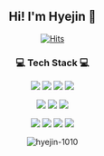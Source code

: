 <div align="center">
  <h2 align="center">Hi! I'm Hyejin 👋</h2>
  
[![Hits](https://hits.seeyoufarm.com/api/count/incr/badge.svg?url=https%3A%2F%2Fgithub.com%2Fhyejin-1010&count_bg=%23D08DDF&title_bg=%23E1A3A3&icon=&icon_color=%23E7E7E7&title=hits&edge_flat=false)](https://github.com/hyejin-1010)
  
<h3 align="center">💻 Tech Stack 💻</h3>

<img src="https://img.shields.io/badge/Vue-4FC08D?style=flat-square&logo=Vue.js&logoColor=white"/> <img src="https://img.shields.io/badge/Angular-DD0031?style=flat-square&logo=Angular&logoColor=white"/>
<img src="https://img.shields.io/badge/TypeScript-3178C6?style=flat-square&logo=TypeScript&logoColor=white"/>
<img src="https://img.shields.io/badge/JavaScript-F7DF1E?style=flat-square&logo=JavaScript&logoColor=white"/>
  
<img src="https://img.shields.io/badge/HTML5-E34F26?style=flat-square&logo=HTML5&logoColor=white"/> <img src="https://img.shields.io/badge/Sass-CC6699?style=flat-square&logo=Sass&logoColor=white"/>
<img src="https://img.shields.io/badge/CSS3-1572B6?style=flat-square&logo=CSS3&logoColor=white"/>
  
<img src="https://img.shields.io/badge/Flutter-02569B?style=flat-square&logo=Flutter&logoColor=white"/> <img src="https://img.shields.io/badge/Dart-0175C2?style=flat-square&logo=Dart&logoColor=white"/>
<img src="https://img.shields.io/badge/Ionic-3880FF?style=flat-square&logo=Ionic&logoColor=white"/>
<img src="https://img.shields.io/badge/GraphQL-E10098?style=flat-square&logo=GraphQL&logoColor=white"/>
  
![hyejin-1010](https://github-readme-stats.vercel.app/api?username=hyejin-1010&show_icons=true&theme=radical)

</div>

<!--
**hyejin-1010/hyejin-1010** is a ✨ _special_ ✨ repository because its `README.md` (this file) appears on your GitHub profile.

Here are some ideas to get you started:

- 🔭 I’m currently working on ...
- 🌱 I’m currently learning ...
- 👯 I’m looking to collaborate on ...
- 🤔 I’m looking for help with ...
- 💬 Ask me about ...
- 📫 How to reach me: ...
- 😄 Pronouns: ...
- ⚡ Fun fact: ...
-->

